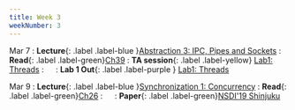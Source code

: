 ```yaml
---
title: Week 3
weekNumber: 3
---
```


Mar 7
: **Lecture**{: .label .label-blue }[Abstraction 3: IPC, Pipes and Sockets]()
    : **Read**{: .label .label-green}[Ch39](https://pages.cs.wisc.edu/~remzi/OSTEP/file-intro.pdf)
: **TA session**{: .label .label-yellow} [Lab1: Threads](/sp23/assets/slides/TA_session2.pdf)
    : &emsp;
: **Lab 1 Out**{: .label .label-purple } [Lab1: Threads](https://pkuflyingpig.gitbook.io/pintos/project-description/lab1-threads)


Mar 9
: **Lecture**{: .label .label-blue }[Synchronization 1: Concurrency]()
    : **Read**{: .label .label-green}[Ch26](https://pages.cs.wisc.edu/~remzi/OSTEP/threads-intro.pdf)
: &emsp;
    : **Paper**{: .label .label-green}[NSDI'19 Shinjuku](https://www.usenix.org/conference/nsdi19/presentation/kaffes)
